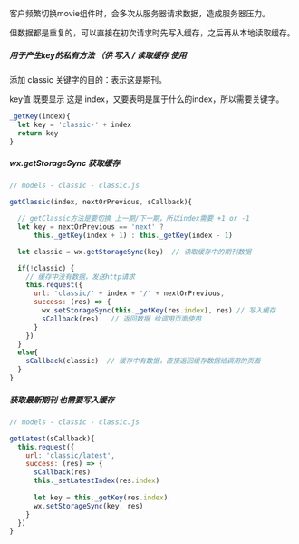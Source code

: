 客户频繁切换movie组件时，会多次从服务器请求数据，造成服务器压力。

但数据都是重复的，可以直接在初次请求时先写入缓存，之后再从本地读取缓存。



##### 用于产生key的私有方法 （供 写入 / 读取缓存 使用

添加 classic 关键字的目的：表示这是期刊。

key值 既要显示 这是 index，又要表明是属于什么的index，所以需要关键字。

```js
_getKey(index){
  let key = 'classic-' + index
  return key
}
```

##### wx.getStorageSync 获取缓存

```js
// models - classic - classic.js

getClassic(index, nextOrPrevious, sCallback){

  // getClassic方法是要切换 上一期/下一期，所以index需要 +1 or -1
  let key = nextOrPrevious == 'next' ?
      this._getKey(index + 1) : this._getKey(index - 1)

  let classic = wx.getStorageSync(key)  // 读取缓存中的期刊数据

  if(!classic) {  
    // 缓存中没有数据，发送http请求
    this.request({
      url: 'classic/' + index + '/' + nextOrPrevious,
      success: (res) => {
        wx.setStorageSync(this._getKey(res.index), res) // 写入缓存
        sCallback(res)   // 返回数据 给调用页面使用
      }
    })
  }
  else{
    sCallback(classic)  // 缓存中有数据，直接返回缓存数据给调用的页面
  }
}
```



##### 获取最新期刊 也需要写入缓存

```js
// models - classic - classic.js

getLatest(sCallback){
  this.request({
    url: 'classic/latest',
    success: (res) => {
      sCallback(res)
      this._setLatestIndex(res.index)
      
      let key = this._getKey(res.index)
      wx.setStorageSync(key, res)
    }
  })
}
```

